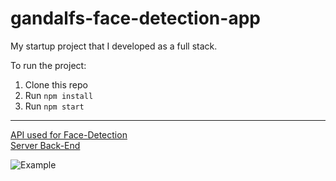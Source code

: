 # gandalfs-face-detection-app
My startup project that I developed as a full stack.

To run the project:

1. Clone this repo
2. Run `npm install`
3. Run `npm start`
---
[API used for Face-Detection](https://www.clarifai.com/models/ai-face-detection)</br>
[Server Back-End](https://github.com/RamazanUstuntas/gandalfs-face-detection-api)

![Example](https://i.hizliresim.com/buy1pwj.png)
